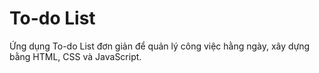 # To-do List
Ứng dụng To-do List đơn giản để quản lý công việc hằng ngày, xây dựng bằng HTML, CSS và JavaScript.
